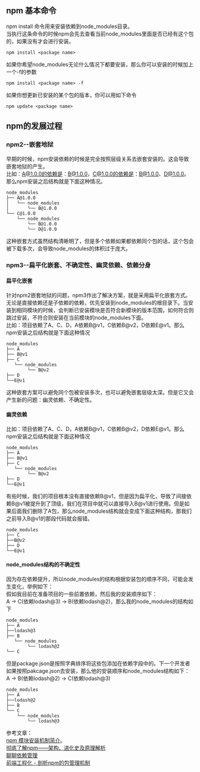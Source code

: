 ## npm 基本命令
npm install 命令用来安装依赖到node_modules目录。   
当执行这条命令的时候npm会先去查看当前node_modules里面是否已经有这个包的，如果没有才会进行安装。
```
npm install <package name>
```
如果你希望node_modules无论什么情况下都要安装，那么你可以安装的时候加上一个-f的参数
```
npm install <package name> -f
```
如果你想更新已安装的某个包的版本，你可以用如下命令   
```
npm update <package name>
```

## npm的发展过程
### npm2--嵌套地狱
早期的时候，npm安装依赖的时候是完全按照层级关系去嵌套安装的。这会导致嵌套地狱的产生。   
比如：A@1.0.0的依赖是：B@1.0.0，C@1.0.0的依赖是：B@1.0.0、D@1.0.0。那么npm安装之后结构就是下面这种情况。
```
node_modules
├── A@1.0.0
│   └── node_modules
│       └── B@1.0.0
└── C@1.0.0
    └── node_modules
        └── B@1.0.0
        └── D@1.0.0
```
这种嵌套方式虽然结构清晰明了，但是多个依赖如果都依赖同个包的话，这个包会被下载多次，会导致node_modules的体积过于庞大。
### npm3--扁平化嵌套、不确定性、幽灵依赖、依赖分身
#### 扁平化嵌套
针对npm2嵌套地狱的问题，npm3作出了解决方案，就是采用扁平化嵌套方式。   
无论是直接依赖还是子依赖的依赖，优先安装到node_modules的根目录下。当安装到相同模块的时候，会判断已安装模块是否符合新模块的版本范围，如何符合则跳过安装，不符合则安装在当前模块的node_modules下面。   
比如：项目依赖了A、C、D，A依赖B@v1，C依赖B@v2，D依赖E@v1。那么npm安装之后结构就是下面这种情况
```
node_modules
├── A
├── B@v1
├── C
   └── node_modules
        └── B@v2
├── D
└──E@v1
```
这种嵌套方案可以避免同个包被安装多次，也可以避免嵌套层级太深。但是它又会产生新的问题：幽灵依赖、不确定性。
#### 幽灵依赖
比如：项目依赖了A、C、D，A依赖B@v1，C依赖B@v2，D依赖E@v1。那么npm安装之后结构就是下面这种情况
```
node_modules
├── A
├── B@v1
├── C
   └── node_modules
        └── B@v2
├── D
└──E@v1
```
有些时候，我们的项目根本没有直接依赖B@v1，但是因为扁平化，导致了间接依赖B@v1被提升到了顶级，我们在项目中就可以直接导入B@v1进行使用。但是如果后面我们删除了A包，那么node_modules结构就会变成下面这种结构，那我们之前导入B@v1的那段代码就会报错。
```
node_modules
├── C
├──B@v2
├── D
└──E@v1
```
#### node_modules结构的不确定性
因为存在依赖提升，所以node_modules的结构根据安装包的顺序不同，可能会发生变化，举例如下：   
假如我目前在准备项目的一些前置依赖，然后我的安装顺序如下：   
A -> C(依赖lodash@3) -> B(依赖lodash@2)，那么我的node_modules的结构如下
```
node_modules
├── A
├──lodash@3
├── B
   └── node_modules
        └── lodash@2
└── C

```
但是package.json是按照字典排序将这些包添加在依赖字段中的。下一个开发者如果按照pakcage.json去安装，那么他的安装顺序和node_modules结构如下：   
A ->  B(依赖lodash@2) -> C(依赖lodash@3)
```
node_modules
├── A
├──lodash@2
├── B
└── C
    └── node_modules
        └── lodash@3
```

参考文章：   
[npm 模块安装机制简介](https://www.ruanyifeng.com/blog/2016/01/npm-install.html)。   
[彻底了解npm——架构、进化史及原理解析](https://juejin.cn/post/7245201923506094140?searchId=20250909172905F773A6C04577F1DC38A5#heading-25)   
[聊聊依赖管理](https://juejin.cn/post/7196635893971877948?from=bytetech)   
[前端工程化 - 剖析npm的包管理机制](https://juejin.cn/post/6844904022080667661#heading-51)
